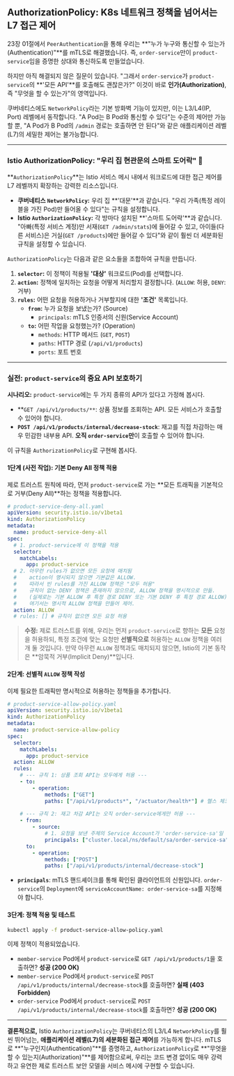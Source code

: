## AuthorizationPolicy: K8s 네트워크 정책을 넘어서는 L7 접근 제어

23장 01절에서 `PeerAuthentication`을 통해 우리는 \*\*"누가 누구와 통신할 수 있는가(Authentication)"\*\*를 mTLS로 해결했습니다. 즉, `order-service`만이 `product-service`임을 증명한 상대와 통신하도록 만들었습니다.

하지만 아직 해결되지 않은 질문이 있습니다. "그래서 `order-service`가 `product-service`의 \*\*'모든 API'\*\*를 호출해도 괜찮은가?" 이것이 바로 **인가(Authorization)**, 즉 "무엇을 할 수 있는가"의 영역입니다.

쿠버네티스에도 `NetworkPolicy`라는 기본 방화벽 기능이 있지만, 이는 L3/L4(IP, Port) 레벨에서 동작합니다. "A Pod는 B Pod와 통신할 수 있다"는 수준의 제어만 가능할 뿐, "A Pod가 B Pod의 `/admin` 경로는 호출하면 안 된다"와 같은 애플리케이션 레벨(L7)의 세밀한 제어는 불가능합니다.

-----

### Istio AuthorizationPolicy: "우리 집 현관문의 스마트 도어락" 🚪

\*\*`AuthorizationPolicy`\*\*는 Istio 서비스 메시 내에서 워크로드에 대한 접근 제어를 L7 레벨까지 확장하는 강력한 리소스입니다.

  * **쿠버네티스 `NetworkPolicy`:** 우리 집 \*\*'대문'\*\*과 같습니다. "우리 가족(특정 레이블을 가진 Pod)만 들어올 수 있다"는 규칙을 설정합니다.
  * **Istio `AuthorizationPolicy`:** 각 방마다 설치된 \*\*'스마트 도어락'\*\*과 같습니다. "아빠(특정 서비스 계정)만 서재(`GET /admin/stats`)에 들어갈 수 있고, 아이들(다른 서비스)은 거실(`GET /products`)에만 들어갈 수 있다"와 같이 훨씬 더 세분화된 규칙을 설정할 수 있습니다.

`AuthorizationPolicy`는 다음과 같은 요소들을 조합하여 규칙을 만듭니다.

1.  **`selector`:** 이 정책이 적용될 **'대상'** 워크로드(Pod)를 선택합니다.
2.  **`action`:** 정책에 일치하는 요청을 어떻게 처리할지 결정합니다. (`ALLOW`: 허용, `DENY`: 거부)
3.  **`rules`:** 어떤 요청을 허용하거나 거부할지에 대한 **'조건'** 목록입니다.
      * **`from`:** 누가 요청을 보냈는가? (Source)
          * `principals`: mTLS 인증서의 신원(Service Account)
      * **`to`:** 어떤 작업을 요청했는가? (Operation)
          * `methods`: HTTP 메서드 (`GET`, `POST`)
          * `paths`: HTTP 경로 (`/api/v1/products`)
          * `ports`: 포트 번호

-----

### 실전: `product-service`의 중요 API 보호하기

**시나리오:** `product-service`에는 두 가지 종류의 API가 있다고 가정해 봅시다.

  * \*\*`GET /api/v1/products/**`: 상품 정보를 조회하는 API. 모든 서비스가 호출할 수 있어야 합니다.
  * **`POST /api/v1/products/internal/decrease-stock`**: 재고를 직접 차감하는 매우 민감한 내부용 API. **오직 `order-service`만**이 호출할 수 있어야 합니다.

이 규칙을 `AuthorizationPolicy`로 구현해 봅시다.

#### 1단계 (사전 작업): 기본 Deny All 정책 적용

제로 트러스트 원칙에 따라, 먼저 `product-service`로 가는 \*\*모든 트래픽을 기본적으로 거부(Deny All)\*\*하는 정책을 적용합니다.

```yaml
# product-service-deny-all.yaml
apiVersion: security.istio.io/v1beta1
kind: AuthorizationPolicy
metadata:
  name: product-service-deny-all
spec:
  # 1. product-service에 이 정책을 적용
  selector:
    matchLabels:
      app: product-service
  # 2. 아무런 rules가 없으면 모든 요청에 매치됨
  #    action이 명시되지 않으면 기본값은 ALLOW.
  #    따라서 빈 rules를 가진 ALLOW 정책은 "모두 허용"
  #    규칙이 없는 DENY 정책은 존재하지 않으므로, ALLOW 정책을 명시적으로 만듦.
  #    (실제로는 기본 ALLOW 후 특정 경로 DENY 또는 기본 DENY 후 특정 경로 ALLOW)
  #    여기서는 명시적 ALLOW 정책을 만들어 제어.
  action: ALLOW
  # rules: [] # 규칙이 없으면 모든 요청 허용
```

> **수정:** 제로 트러스트를 위해, 우리는 먼저 `product-service`로 향하는 **모든** 요청을 허용하되, 특정 조건에 맞는 요청만 **선별적으로** 허용하는 `ALLOW` 정책을 여러 개 둘 것입니다. 만약 아무런 `ALLOW` 정책과도 매치되지 않으면, Istio의 기본 동작은 \*\*암묵적 거부(Implicit Deny)\*\*입니다.

#### 2단계: 선별적 `ALLOW` 정책 작성

이제 필요한 트래픽만 명시적으로 허용하는 정책들을 추가합니다.

```yaml
# product-service-allow-policy.yaml
apiVersion: security.istio.io/v1beta1
kind: AuthorizationPolicy
metadata:
  name: product-service-allow-policy
spec:
  selector:
    matchLabels:
      app: product-service
  action: ALLOW
  rules:
    # --- 규칙 1: 상품 조회 API는 모두에게 허용 ---
    - to:
        - operation:
            methods: ["GET"]
            paths: ["/api/v1/products*", "/actuator/health*"] # 헬스 체크 경로도 필수
    
    # --- 규칙 2: 재고 차감 API는 오직 order-service에게만 허용 ---
    - from:
        - source:
            # 1. 요청을 보낸 주체의 Service Account가 'order-service-sa'일 때
            principals: ["cluster.local/ns/default/sa/order-service-sa"]
      to:
        - operation:
            methods: ["POST"]
            paths: ["/api/v1/products/internal/decrease-stock"]
```

  * **`principals`**: mTLS 핸드셰이크를 통해 확인된 클라이언트의 신원입니다. `order-service`의 `Deployment`에 `serviceAccountName: order-service-sa`를 지정해야 합니다.

#### 3단계: 정책 적용 및 테스트

```bash
kubectl apply -f product-service-allow-policy.yaml
```

이제 정책이 적용되었습니다.

  * `member-service` Pod에서 `product-service`로 `GET /api/v1/products/1`을 호출하면? **성공 (200 OK)**
  * `member-service` Pod에서 `product-service`로 `POST /api/v1/products/internal/decrease-stock`를 호출하면? **실패 (403 Forbidden)**
  * `order-service` Pod에서 `product-service`로 `POST /api/v1/products/internal/decrease-stock`를 호출하면? **성공 (200 OK)**

-----

**결론적으로,** Istio `AuthorizationPolicy`는 쿠버네티스의 L3/L4 `NetworkPolicy`를 훨씬 뛰어넘는, **애플리케이션 레벨(L7)의 세분화된 접근 제어**를 가능하게 합니다. mTLS로 \*\*"누구인지(Authentication)"\*\*를 증명하고, `AuthorizationPolicy`로 \*\*"무엇을 할 수 있는지(Authorization)"\*\*를 제어함으로써, 우리는 코드 변경 없이도 매우 강력하고 유연한 제로 트러스트 보안 모델을 서비스 메시에 구현할 수 있습니다.